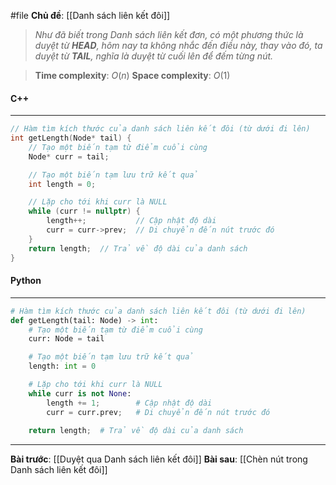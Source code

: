 #file **Chủ đề**: [[Danh sách liên kết đôi]]

> _Như đã biết trong Danh sách liên kết đơn, có một phương thức là duyệt từ **HEAD**, hôm nay ta không nhắc đến điều này, thay vào đó, ta duyệt từ **TAIL**, nghĩa là duyệt từ cuối lên để đếm từng nút._

> **Time complexity**: $O(n)$
> **Space complexity**: $O(1)$

#### C++
---
``` cpp
// Hàm tìm kích thước của danh sách liên kết đôi (từ dưới đi lên)
int getLength(Node* tail) {
    // Tạo một biến tạm từ điểm cuổi cùng
    Node* curr = tail;

    // Tạo một biến tạm lưu trữ kết quả
    int length = 0;

    // Lặp cho tới khi curr là NULL
    while (curr != nullptr) {
        length++;           // Cập nhật độ dài
        curr = curr->prev;  // Di chuyển đến nút trước đó
    }
    return length;  // Trả về độ dài của danh sách
}
```
#### Python
---
``` python
# Hàm tìm kích thước của danh sách liên kết đôi (từ dưới đi lên)
def getLength(tail: Node) -> int:
    # Tạo một biến tạm từ điểm cuổi cùng
    curr: Node = tail

    # Tạo một biến tạm lưu trữ kết quả
    length: int = 0

    # Lặp cho tới khi curr là NULL
    while curr is not None:
        length += 1;        # Cập nhật độ dài
        curr = curr.prev;   # Di chuyển đến nút trước đó
    
    return length;  # Trả về độ dài của danh sách
```
---
**Bài trước**: [[Duyệt qua Danh sách liên kết đôi]]
**Bài sau**: [[Chèn nút trong Danh sách liên kết đôi]]